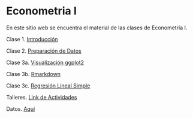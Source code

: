 # Econometria I

En este sitio web se encuentra el material de las clases de Econometría I.

Clase 1. [Introducción](https://juniorjb5.github.io/EconometriaI/Class_1/Class_1.html#1) 

Clase 2. [Preparación de Datos](https://juniorjb5.github.io/DataViz/2_Data/2_Data.html#1) 

Clase 3a. [Visualización ggplot2](https://juniorjb5.github.io/DataViz/3_ggplot2/3_ggplot2.html#1) 

Clase 3b. [Rmarkdown](https://juniorjb5.github.io/EconometriaI/Class_2/Class_2.html#1) 

Clase 3c. [Regresión Lineal Simple](https://juniorjb5.github.io/EconometriaI/Class_3/Class_3.html#1) 

Talleres. [Link de Actividades](https://juniorjb5.github.io/EconometriaI/Actividades/Actividades.html#1)

Datos. [Aquí](https://correounivalleeduco-my.sharepoint.com/:f:/g/personal/orlando_joaqui_correounivalle_edu_co/El-obeIY-NJLtFvl8qspVq0BdJX9ShklgyBvNG8lT7NFYw?e=qQXoNm)
